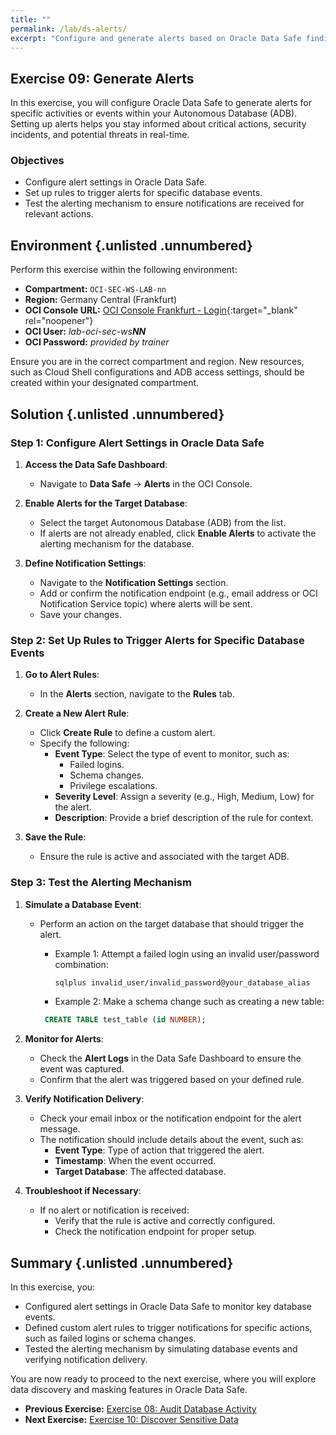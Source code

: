 ```yaml
---
title: ""
permalink: /lab/ds-alerts/
excerpt: "Configure and generate alerts based on Oracle Data Safe findings."
---
```

<!-- markdownlint-disable MD013 -->
<!-- markdownlint-disable MD024 -->
<!-- markdownlint-disable MD033 -->
<!-- markdownlint-disable MD041 -->

## Exercise 09: Generate Alerts

In this exercise, you will configure Oracle Data Safe to generate alerts for
specific activities or events within your Autonomous Database (ADB). Setting up
alerts helps you stay informed about critical actions, security incidents, and
potential threats in real-time.

### Objectives

- Configure alert settings in Oracle Data Safe.
- Set up rules to trigger alerts for specific database events.
- Test the alerting mechanism to ensure notifications are received for relevant
  actions.

## Environment {.unlisted .unnumbered}

Perform this exercise within the following environment:

- **Compartment:** `OCI-SEC-WS-LAB-nn`
- **Region:** Germany Central (Frankfurt)
- **OCI Console URL:** [OCI Console Frankfurt - Login](https://console.eu-frankfurt-1.oraclecloud.com){:target="_blank" rel="noopener"}
- **OCI User:** *lab-oci-sec-ws**NN***
- **OCI Password:** *provided by trainer*

Ensure you are in the correct compartment and region. New resources, such as
Cloud Shell configurations and ADB access settings, should be created within
your designated compartment.

## Solution {.unlisted .unnumbered}

### Step 1: Configure Alert Settings in Oracle Data Safe

1. **Access the Data Safe Dashboard**:
   - Navigate to **Data Safe** → **Alerts** in the OCI Console.

2. **Enable Alerts for the Target Database**:
   - Select the target Autonomous Database (ADB) from the list.
   - If alerts are not already enabled, click **Enable Alerts** to activate the alerting mechanism for the database.

3. **Define Notification Settings**:
   - Navigate to the **Notification Settings** section.
   - Add or confirm the notification endpoint (e.g., email address or OCI Notification Service topic) where alerts will be sent.
   - Save your changes.

### Step 2: Set Up Rules to Trigger Alerts for Specific Database Events

1. **Go to Alert Rules**:
   - In the **Alerts** section, navigate to the **Rules** tab.

2. **Create a New Alert Rule**:
   - Click **Create Rule** to define a custom alert.
   - Specify the following:
     - **Event Type**: Select the type of event to monitor, such as:
       - Failed logins.
       - Schema changes.
       - Privilege escalations.
     - **Severity Level**: Assign a severity (e.g., High, Medium, Low) for the alert.
     - **Description**: Provide a brief description of the rule for context.

3. **Save the Rule**:
   - Ensure the rule is active and associated with the target ADB.

### Step 3: Test the Alerting Mechanism

1. **Simulate a Database Event**:
   - Perform an action on the target database that should trigger the alert.
     - Example 1: Attempt a failed login using an invalid user/password combination:

       ```bash
       sqlplus invalid_user/invalid_password@your_database_alias
       ```

     - Example 2: Make a schema change such as creating a new table:

      ```sql
       CREATE TABLE test_table (id NUMBER);
       ```

2. **Monitor for Alerts**:
   - Check the **Alert Logs** in the Data Safe Dashboard to ensure the event was captured.
   - Confirm that the alert was triggered based on your defined rule.

3. **Verify Notification Delivery**:
   - Check your email inbox or the notification endpoint for the alert message.
   - The notification should include details about the event, such as:
     - **Event Type**: Type of action that triggered the alert.
     - **Timestamp**: When the event occurred.
     - **Target Database**: The affected database.

4. **Troubleshoot if Necessary**:
   - If no alert or notification is received:
     - Verify that the rule is active and correctly configured.
     - Check the notification endpoint for proper setup.

## Summary {.unlisted .unnumbered}

In this exercise, you:

- Configured alert settings in Oracle Data Safe to monitor key database events.
- Defined custom alert rules to trigger notifications for specific actions, such as failed logins or schema changes.
- Tested the alerting mechanism by simulating database events and verifying notification delivery.

You are now ready to proceed to the next exercise, where you will explore data discovery and masking features in Oracle Data Safe.

<!-- For Pandoc -->
- **Previous Exercise:** [Exercise 08: Audit Database Activity](#exercise-08-database-activity)
- **Next Exercise:** [Exercise 10: Discover Sensitive Data](#exercise-10-discover-sensitive-data)

<!-- For Jekyll -->
<!-- 
- **Previous Exercise:** [Exercise 08: Audit Database Activity](../ex03/3x08-Exercise.md)
- **Next Exercise:** [Exercise 10: Discover Sensitive Data](../ex03/3x10-Exercise.md)
-->

